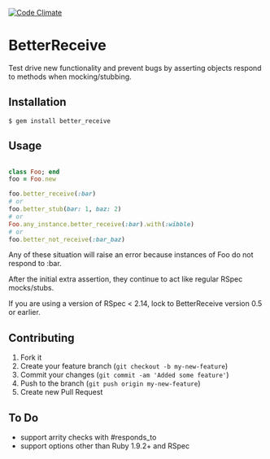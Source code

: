[![Code Climate](https://codeclimate.com/badge.png)](https://codeclimate.com/github/se3000/better_receive)
# BetterReceive

Test drive new functionality and prevent bugs by asserting objects respond to methods when mocking/stubbing.

## Installation

    $ gem install better_receive

## Usage

```ruby

class Foo; end
foo = Foo.new

foo.better_receive(:bar)
# or
foo.better_stub(bar: 1, baz: 2)
# or
Foo.any_instance.better_receive(:bar).with(:wibble)
# or
foo.better_not_receive(:bar_baz)

```

Any of these situation will raise an error because instances of Foo do not respond to :bar.

After the initial extra assertion, they continue to act like regular RSpec mocks/stubs.


If you are using a version of RSpec < 2.14, lock to BetterReceive version 0.5 or earlier.

## Contributing

1. Fork it
2. Create your feature branch (`git checkout -b my-new-feature`)
3. Commit your changes (`git commit -am 'Added some feature'`)
4. Push to the branch (`git push origin my-new-feature`)
5. Create new Pull Request

## To Do

* support arrity checks with #responds_to
* support options other than Ruby 1.9.2+ and RSpec

